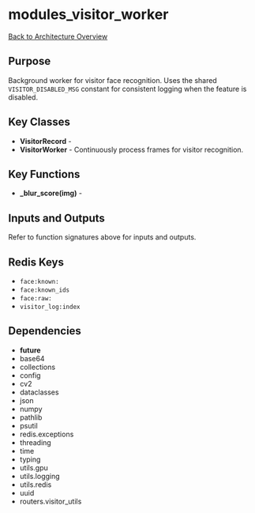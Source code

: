 # modules_visitor_worker
[Back to Architecture Overview](../README.md)

## Purpose
Background worker for visitor face recognition. Uses the shared
`VISITOR_DISABLED_MSG` constant for consistent logging when the feature is
disabled.

## Key Classes
- **VisitorRecord** - 
- **VisitorWorker** - Continuously process frames for visitor recognition.

## Key Functions
- **_blur_score(img)** - 

## Inputs and Outputs
Refer to function signatures above for inputs and outputs.

## Redis Keys
- `face:known:`
- `face:known_ids`
- `face:raw:`
- `visitor_log:index`

## Dependencies
- __future__
- base64
- collections
- config
- cv2
- dataclasses
- json
- numpy
- pathlib
- psutil
- redis.exceptions
- threading
- time
- typing
- utils.gpu
- utils.logging
- utils.redis
- uuid
- routers.visitor_utils
